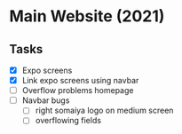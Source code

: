 # Main Website (2021)

## Tasks

- [x] Expo screens
- [x] Link expo screens using navbar
- [ ] Overflow problems homepage
- [ ] Navbar bugs
  - [ ] right somaiya logo on medium screen
  - [ ] overflowing fields

